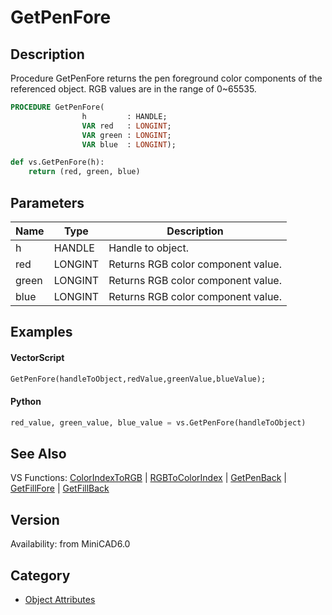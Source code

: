 # GetPenFore

## Description
Procedure GetPenFore returns the pen foreground color components of the referenced object. RGB values are in the range of 0~65535.

```pascal
PROCEDURE GetPenFore(
				h         : HANDLE;
				VAR red   : LONGINT;
				VAR green : LONGINT;
				VAR blue  : LONGINT);
```

```python
def vs.GetPenFore(h):
    return (red, green, blue)
```

## Parameters
|Name|Type|Description|
|---|---|---|
|h|HANDLE|Handle to object.|
|red|LONGINT|Returns RGB color component value.|
|green|LONGINT|Returns RGB color component value.|
|blue|LONGINT|Returns RGB color component value.|

## Examples
#### VectorScript ####
```pascal
GetPenFore(handleToObject,redValue,greenValue,blueValue);
```
#### Python ####
```python
red_value, green_value, blue_value = vs.GetPenFore(handleToObject)
```

## See Also
VS Functions: [ColorIndexToRGB](ColorIndexToRGB.md) | [RGBToColorIndex](RGBToColorIndex.md) | [GetPenBack](GetPenBack.md) | [GetFillFore](GetFillFore.md) | [GetFillBack](GetFillBack.md)

## Version
Availability: from MiniCAD6.0

## Category
* [Object Attributes](../Categories/Object%20Attributes.md)
